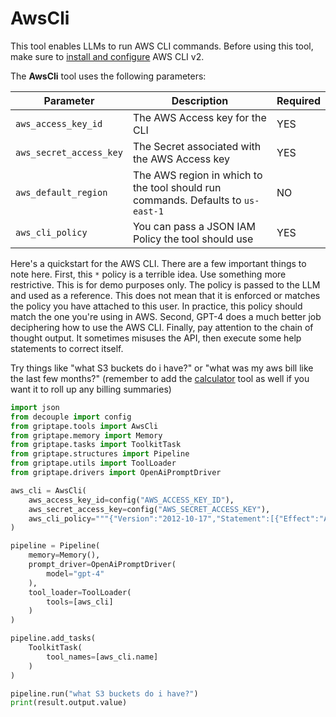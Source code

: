 # AwsCli

This tool enables LLMs to run AWS CLI commands. Before using this tool, make sure to [install and configure](https://docs.aws.amazon.com/cli/latest/userguide/getting-started-install.html) AWS CLI v2.

The **AwsCli** tool uses the following parameters: 

| Parameter      | Description                          | Required |
| ----------- | ------------------------------------ |----------|
| `aws_access_key_id`  | The AWS Access key for the CLI  | YES |
| `aws_secret_access_key`       | The Secret associated with the AWS Access key | YES |
| `aws_default_region`    | The AWS region in which to the tool should run commands. Defaults to `us-east-1` | NO |
| `aws_cli_policy` | You can pass a JSON IAM Policy the tool should use | YES |

Here's a quickstart for the AWS CLI. There are a few important things to note here. First, this `*` policy is a terrible idea. Use something more restrictive. This is for demo purposes only. The policy is passed to the LLM and used as a reference. This does not mean that it is enforced or matches the policy you have attached to this user. In practice, this policy should match the one you're using in AWS. Second, GPT-4 does a much better job deciphering how to use the AWS CLI. Finally, pay attention to the chain of thought output. It sometimes misuses the API, then execute some help statements to correct itself.

Try things like "what S3 buckets do i have?" or "what was my aws bill like the last few months?" (remember to add the [calculator](calculator.md) tool as well if you want it to roll up any billing summaries)

```python
import json
from decouple import config
from griptape.tools import AwsCli
from griptape.memory import Memory
from griptape.tasks import ToolkitTask
from griptape.structures import Pipeline
from griptape.utils import ToolLoader
from griptape.drivers import OpenAiPromptDriver

aws_cli = AwsCli(
    aws_access_key_id=config("AWS_ACCESS_KEY_ID"),
    aws_secret_access_key=config("AWS_SECRET_ACCESS_KEY"),
    aws_cli_policy="""{"Version":"2012-10-17","Statement":[{"Effect":"Allow","Action":"*","Resource":"*"}]}"""
)

pipeline = Pipeline(
    memory=Memory(),
    prompt_driver=OpenAiPromptDriver(
        model="gpt-4"
    ),
    tool_loader=ToolLoader(
        tools=[aws_cli]
    )
)

pipeline.add_tasks(
    ToolkitTask(
        tool_names=[aws_cli.name]
    )
)

pipeline.run("what S3 buckets do i have?")
print(result.output.value)

```
